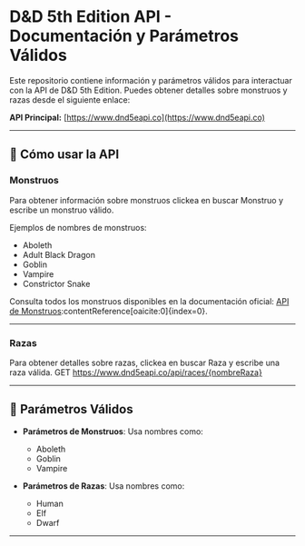 # D&D 5th Edition API - Documentación y Parámetros Válidos

Este repositorio contiene información y parámetros válidos para interactuar con la API de D&D 5th Edition. Puedes obtener detalles sobre monstruos y razas desde el siguiente enlace:

**API Principal:** [https://www.dnd5eapi.co](https://www.dnd5eapi.co)

---

## 🚀 **Cómo usar la API**

### **Monstruos**  

Para obtener información sobre monstruos clickea en buscar Monstruo y escribe un monstruo válido.



Ejemplos de nombres de monstruos:

- Aboleth  
- Adult Black Dragon  
- Goblin  
- Vampire  
- Constrictor Snake  

Consulta todos los monstruos disponibles en la documentación oficial: [API de Monstruos](https://www.dnd5eapi.co/api/monsters/)&#8203;:contentReference[oaicite:0]{index=0}.

---

### **Razas**  

Para obtener detalles sobre razas, clickea en buscar Raza  y escribe una raza válida.
GET https://www.dnd5eapi.co/api/races/{nombreRaza} 

---

## 📜 **Parámetros Válidos**

- **Parámetros de Monstruos**: Usa nombres como:
  - Aboleth
  - Goblin
  - Vampire

- **Parámetros de Razas**: Usa nombres como:
  - Human  
  - Elf  
  - Dwarf

---
